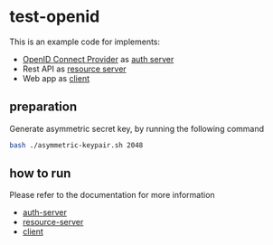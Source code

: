 # test-openid

This is an example code for implements:
- [OpenID Connect Provider](https://github.com/panva/node-oidc-provider) as [auth server](auth-server)
- Rest API as [resource server](resource-server)
- Web app as [client](web-client)

## preparation
Generate asymmetric secret key, by running the following command
```sh
bash ./asymmetric-keypair.sh 2048
```

## how to run
Please refer to the documentation for more information
- [auth-server](auth-server/README.md)
- [resource-server](resource-server/README.md)
- [client](web-client/README.md)